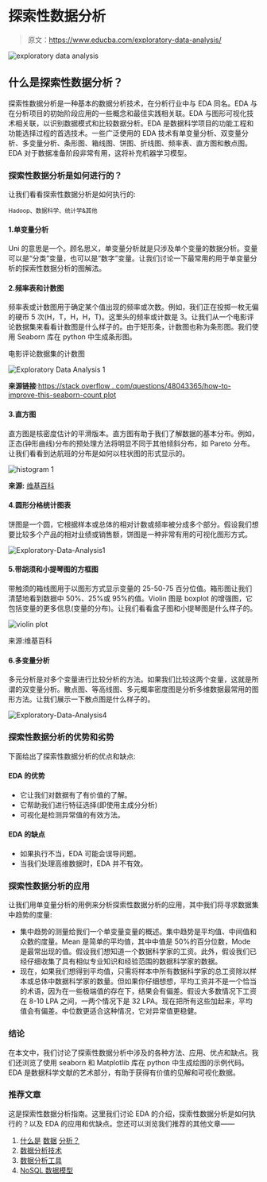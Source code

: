 # 探索性数据分析

> 原文：<https://www.educba.com/exploratory-data-analysis/>

![exploratory data analysis](img/cbe67a833ccd4b3631e554e6d12a7a07.png)



## 什么是探索性数据分析？

探索性数据分析是一种基本的数据分析技术，在分析行业中与 EDA 同名。EDA 与在分析项目的初始阶段应用的一些概念和最佳实践相关联。EDA 与图形可视化技术相关联，以识别数据模式和比较数据分析。EDA 是数据科学项目的功能工程和功能选择过程的首选技术。一些广泛使用的 EDA 技术有单变量分析、双变量分析、多变量分析、条形图、箱线图、饼图、折线图、频率表、直方图和散点图。EDA 对于数据准备阶段非常有用，这将补充机器学习模型。

### 探索性数据分析是如何进行的？

让我们看看探索性数据分析是如何执行的:

<small>Hadoop、数据科学、统计学&其他</small>

#### 1.单变量分析

Uni 的意思是一个。顾名思义，单变量分析就是只涉及单个变量的数据分析。变量可以是“分类”变量，也可以是“数字”变量。让我们讨论一下最常用的用于单变量分析的探索性数据分析的图解法。

#### 2.频率表和计数图

频率表或计数图用于确定某个值出现的频率或次数。例如，我们正在投掷一枚无偏的硬币 5 次(H，T，H，H，T)。这里头的频率或计数是 3。让我们从一个电影评论数据集来看看计数图是什么样子的。由于矩形条，计数图也称为条形图。我们使用 Seaborn 库在 python 中生成条形图。

电影评论数据集的计数图

![Exploratory Data Analysis 1](img/5eb72dd3c3a2fc3b661026e607dd0ca2.png)



**来源链接**:[https://stack overflow . com/questions/48043365/how-to-improve-this-seaborn-count plot](https://stackoverflow.com/questions/48043365/how-to-improve-this-seaborn-countplot)

#### 3.直方图

直方图是核密度估计的平滑版本。直方图有助于我们了解数据的基本分布。例如，正态(钟形曲线)分布的预处理方法将明显不同于其他倾斜分布，如 Pareto 分布。让我们看看到达航班的分布是如何以柱状图的形式显示的。

![histogram 1](img/499cefa85dfcddcb8a6af14afa59f95d.png)



**来源:** [维基百科](https://en.wikipedia.org/wiki/File:Histogram_of_arrivals_per_minute.svg)

#### 4.圆形分格统计图表

饼图是一个圆，它根据样本或总体的相对计数或频率被分成多个部分。假设我们想要比较多个产品的相对业绩或销售额，饼图是一种非常有用的可视化图形方式。

![Exploratory-Data-Analysis1](img/11a7d822dd23a3297bceb9d81796e0c4.png)



#### 5.带胡须和小提琴图的方框图

带触须的箱线图用于以图形方式显示变量的 25-50-75 百分位值。箱形图让我们清楚地看到数据中 50%、25%或 95%的值。Violin 图是 boxplot 的增强图，它包括变量的更多信息(变量的分布)。让我们看看盒子图和小提琴图是什么样子的。

![violin plot](img/e79049e99bac0e0ede641135bf047107.png)



来源:维基百科

#### 6.多变量分析

多元分析是对多个变量进行比较分析的方法。如果我们比较这两个变量，这就是所谓的双变量分析。散点图、等高线图、多元概率密度图是分析多维数据最常用的图形方法。让我们展示一下散点图是什么样子的。

![Exploratory-Data-Analysis4](img/dc9a1b7192f18f83021d5c1b42580154.png)



### 探索性数据分析的优势和劣势

下面给出了探索性数据分析的优点和缺点:

#### EDA 的优势

*   它让我们对数据有了有价值的了解。
*   它帮助我们进行特征选择(即使用主成分分析)
*   可视化是检测异常值的有效方法。

#### EDA 的缺点

*   如果执行不当，EDA 可能会误导问题。
*   当我们处理高维数据时，EDA 并不有效。

### 探索性数据分析的应用

让我们用单变量分析的用例来分析探索性数据分析的应用，其中我们将寻求数据集中趋势的度量:

*   集中趋势的测量给我们一个单变量变量的概述。集中趋势是平均值、中间值和众数的度量。Mean 是简单的平均值，其中中值是 50%的百分位数，Mode 是最常出现的值。假设我们想知道一个数据科学家的工资。此外，假设我们已经仔细收集了具有相似专业知识和经验范围的数据科学家的数据。
*   现在，如果我们想得到平均值，只需将样本中所有数据科学家的总工资除以样本或总体中数据科学家的数量。但如果你仔细想想，平均工资并不是一个恰当的术语，因为在一些极端值的存在下，结果会有偏差。假设大多数情况下工资在 8-10 LPA 之间，一两个情况下是 32 LPA。现在把所有这些加起来，平均值会有偏差。中位数更适合这种情况，它对异常值更稳健。

### 结论

在本文中，我们讨论了探索性数据分析中涉及的各种方法、应用、优点和缺点。我们还浏览了使用 seaborn 和 Matplotlib 库在 python 中生成绘图的示例代码。EDA 是数据科学文献的艺术部分，有助于获得有价值的见解和可视化数据。

### 推荐文章

这是探索性数据分析指南。这里我们讨论 EDA 的介绍，探索性数据分析是如何执行的？以及 EDA 的应用和优缺点。您还可以浏览我们推荐的其他文章——

1.  [什么是](https://www.educba.com/what-is-data-analysis/) [数据](https://www.educba.com/what-is-data-analysis/) [分析？](https://www.educba.com/what-is-data-analysis/)
2.  [数据分析技术](https://www.educba.com/data-analysis-techniques/)
3.  [数据分析工具](https://www.educba.com/data-analysis-tools/)
4.  [NoSQL 数据模型](https://www.educba.com/nosql-data-models/)





